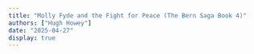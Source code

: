 ```yaml
---
title: "Molly Fyde and the Fight for Peace (The Bern Saga Book 4)"
authors: ["Hugh Howey"]
date: "2025-04-27"
display: true
---
```


<!-- Your comments or review here -->
